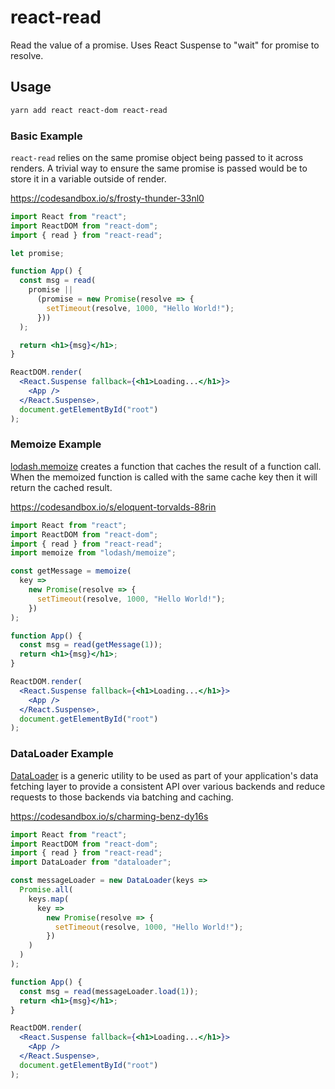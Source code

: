 # react-read

Read the value of a promise. Uses React Suspense to "wait" for promise to resolve.

## Usage

```bash
yarn add react react-dom react-read
```

### Basic Example

`react-read` relies on the same promise object being passed to it across renders. A trivial way to ensure the same promise is passed would be to store it in a variable outside of render.

https://codesandbox.io/s/frosty-thunder-33nl0

```jsx
import React from "react";
import ReactDOM from "react-dom";
import { read } from "react-read";

let promise;

function App() {
  const msg = read(
    promise ||
      (promise = new Promise(resolve => {
        setTimeout(resolve, 1000, "Hello World!");
      }))
  );

  return <h1>{msg}</h1>;
}

ReactDOM.render(
  <React.Suspense fallback={<h1>Loading...</h1>}>
    <App />
  </React.Suspense>,
  document.getElementById("root")
);
```

### Memoize Example

[lodash.memoize](https://lodash.com/docs/#memoize) creates a function that caches the result of a function call. When the memoized function is called with the same cache key then it will return the cached result.

https://codesandbox.io/s/eloquent-torvalds-88rin

```jsx
import React from "react";
import ReactDOM from "react-dom";
import { read } from "react-read";
import memoize from "lodash/memoize";

const getMessage = memoize(
  key =>
    new Promise(resolve => {
      setTimeout(resolve, 1000, "Hello World!");
    })
);

function App() {
  const msg = read(getMessage(1));
  return <h1>{msg}</h1>;
}

ReactDOM.render(
  <React.Suspense fallback={<h1>Loading...</h1>}>
    <App />
  </React.Suspense>,
  document.getElementById("root")
);
```

### DataLoader Example

[DataLoader](https://github.com/graphql/dataloader) is a generic utility to be used as part of your application's data fetching layer to provide a consistent API over various backends and reduce requests to those backends via batching and caching.

https://codesandbox.io/s/charming-benz-dy16s

```jsx
import React from "react";
import ReactDOM from "react-dom";
import { read } from "react-read";
import DataLoader from "dataloader";

const messageLoader = new DataLoader(keys =>
  Promise.all(
    keys.map(
      key =>
        new Promise(resolve => {
          setTimeout(resolve, 1000, "Hello World!");
        })
    )
  )
);

function App() {
  const msg = read(messageLoader.load(1));
  return <h1>{msg}</h1>;
}

ReactDOM.render(
  <React.Suspense fallback={<h1>Loading...</h1>}>
    <App />
  </React.Suspense>,
  document.getElementById("root")
);
```
